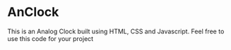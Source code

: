 # AnClock
This is an Analog Clock built using HTML, CSS and Javascript.
Feel free to use this code for your project
